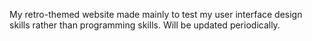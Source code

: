 My retro-themed website made mainly to test my user interface design skills rather than programming skills. Will be updated periodically.
